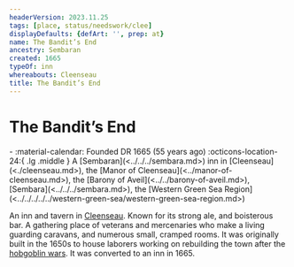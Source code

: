 ```yaml
---
headerVersion: 2023.11.25
tags: [place, status/needswork/clee]
displayDefaults: {defArt: '', prep: at}
name: The Bandit’s End
ancestry: Sembaran
created: 1665
typeOf: inn
whereabouts: Cleenseau
title: The Bandit’s End
---
```

# The Bandit’s End
<div class="grid cards ext-narrow-margin ext-one-column" markdown>
-  
   :material-calendar: Founded DR 1665 (55 years ago)  
    :octicons-location-24:{ .lg .middle } A [Sembaran](<../../../sembara.md>) inn in [Cleenseau](<./cleenseau.md>), the [Manor of Cleenseau](<../manor-of-cleenseau.md>), the [Barony of Aveil](<../../barony-of-aveil.md>), [Sembara](<../../../sembara.md>), the [Western Green Sea Region](<../../../../../western-green-sea/western-green-sea-region.md>)  
</div>


An inn and tavern in [Cleenseau](<./cleenseau.md>). Known for its strong ale, and boisterous bar. A gathering place of veterans and mercenaries who make a living guarding caravans, and numerous small, cramped rooms. It was originally built in the 1650s to house laborers working on rebuilding the town after the [hobgoblin wars](<../../../../../../history/third-hobgoblin-war-sembara.md>). It was converted to an inn in 1665.

